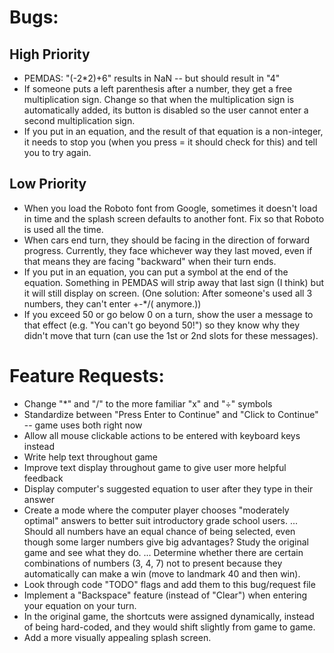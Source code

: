 # Bugs:
## High Priority
- PEMDAS: "(-2*2)+6" results in NaN -- but should result in "4"
- If someone puts a left parenthesis after a number, they get a free multiplication sign. Change so that when the multiplication sign is automatically added, its button is disabled so the user cannot enter a second multiplication sign.
- If you put in an equation, and the result of that equation is a non-integer, it needs to stop you (when you press = it should check for this) and tell you to try again.
## Low Priority
- When you load the Roboto font from Google, sometimes it doesn't load in time and the splash screen defaults to another font. Fix so that Roboto is used all the time.
- When cars end turn, they should be facing in the direction of forward progress. Currently, they face whichever way they last moved, even if that means they are facing "backward" when their turn ends.
- If you put in an equation, you can put a symbol at the end of the equation. Something in PEMDAS will strip away that last sign (I think) but it will still display on screen. (One solution: After someone's used all 3 numbers, they can't enter +-*/( anymore.))
- If you exceed 50 or go below 0 on a turn, show the user a message to that effect (e.g. "You can't go beyond 50!") so they know why they didn't move that turn (can use the 1st or 2nd slots for these messages).

# Feature Requests:
- Change "*" and "/" to the more familiar "x" and "÷" symbols
- Standardize between "Press Enter to Continue" and "Click to Continue" -- game uses both right now
- Allow all mouse clickable actions to be entered with keyboard keys instead
- Write help text throughout game
- Improve text display throughout game to give user more helpful feedback
- Display computer's suggested equation to user after they type in their answer
- Create a mode where the computer player chooses "moderately optimal" answers to better suit introductory grade school users.
... Should all numbers have an equal chance of being selected, even though some larger numbers give big advantages? Study the original game and see what they do.
... Determine whether there are certain combinations of numbers (3, 4, 7) not to present because they automatically can make a win (move to landmark 40 and then win).
- Look through code "TODO" flags and add them to this bug/request file
- Implement a "Backspace" feature (instead of "Clear") when entering your equation on your turn.
- In the original game, the shortcuts were assigned dynamically, instead of being hard-coded, and they would shift slightly from game to game.
- Add a more visually appealing splash screen.